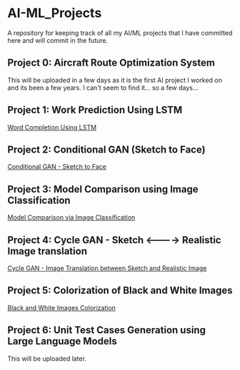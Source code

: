 # AI-ML_Projects
A repository for keeping track of all my AI/ML projects that I have committed here and will commit in the future.

## Project 0: Aircraft Route Optimization System
This will be uploaded in a few days as it is the first AI project I worked on and its been a few years. I can't seem to find it... so a few days...

## Project 1: Work Prediction Using LSTM
[Word Completion Using LSTM](https://github.com/Ammar-Anwar-0/WordCompletionUsingLSTM)

## Project 2: Conditional GAN (Sketch to Face)
[Conditional GAN - Sketch to Face](https://github.com/Ammar-Anwar-0/CGAN_Sketch-to-Face)

## Project 3: Model Comparison using Image Classification
[Model Comparison via Image Classification](https://github.com/Ammar-Anwar-0/Model-Comparison_Image_Classification)

## Project 4: Cycle GAN - Sketch <----> Realistic Image translation
[Cycle GAN - Image Translation between Sketch and Realistic Image](https://github.com/Ammar-Anwar-0/CycleGAN_Sketch--Realistic_Image_Translation)

## Project 5: Colorization of Black and White Images
[Black and White Images Colorization](https://github.com/Ammar-Anwar-0/Colorization_of_Black-White_Images)

## Project 6: Unit Test Cases Generation using Large Language Models
This will be uploaded later.

